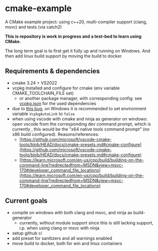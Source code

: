 # cmake-example
A CMake example project: using c++20, multi-compiler support (clang, msvc) and tests (via catch2) 

**This is repository is work in progress and a test-bed to learn using CMake.**

The long term goal is to first get it fully up and running on Windows.
And then add linux build support by moving the build to docker. 

## Requirements & dependencies
- cmake 3.24 + VS2022
- vcpkg installed and configure for cmake (env variable CMAKE_TOOLCHAIN_FILE set) 
    - or another package manager, with corresponding config: see [vcpkg.json](/vcpkg.json) for the used dependencies
- due to [this bug](https://github.com/microsoft/vcpkg/issues/15623), on Windows it is recommended to set environment variable `VcpkgAutoLink` to `false`
- when using vscode with cmake and ninja as generator on windows: open vscode from the corresponding dev command prompt,
    which is currently , this would be the "x64 native tools command prompt" (no x86 build configured). 
    Reasons/references:
    - [https://github.com/microsoft/vscode-cmake-tools/blob/HEAD/docs/cmake-presets.md#cmake-configure](https://github.com/microsoft/vscode-cmake-tools/blob/HEAD/docs/cmake-presets.md#cmake-configure)
    - [https://learn.microsoft.com/en-us/cpp/build/building-on-the-command-line?redirectedfrom=MSDN&view=msvc-170#developer_command_file_locations](https://learn.microsoft.com/en-us/cpp/build/building-on-the-command-line?redirectedfrom=MSDN&view=msvc-170#developer_command_file_locations)

## Current goals
- compile on windows with both clang and msvc, and ninja as build-generator
    - currently, without module support since this is still lacking support, i.p. when using clang or msvc with ninja
- setup github ci
- add preset for sanitizers and all warnings enabled
- move build to docker, both for win and linux containers



